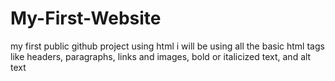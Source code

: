 # My-First-Website
my first public github project using html
i will be using all the basic html tags like headers, paragraphs, links and images, bold or italicized text, and alt text
